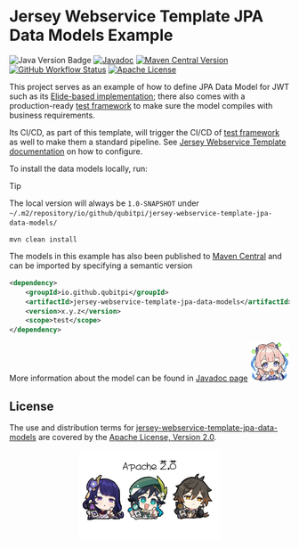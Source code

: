 Jersey Webservice Template JPA Data Models Example
==================================================

![Java Version Badge][Java Version Badge]
[![Javadoc][Javadoc Badge]][Javadoc URL]
[![Maven Central Version][Maven Central Version Badge]][Maven Central Version URL]
[![GitHub Workflow Status][GitHub Workflow Status]][GitHub Workflow Status URL]
[![Apache License][Apache License Badge]][Apache License, Version 2.0]

This project serves as an example of how to define JPA Data Model for JWT such as its
[Elide-based implementation][JPA Elide]; there also comes with a production-ready [test framework] to make sure the
model compiles with business requirements.

Its CI/CD, as part of this template, will trigger the CI/CD of [test framework] as well to make them a standard
pipeline. See [Jersey Webservice Template documentation][JWT CI/CD chain] on how to configure.

To install the data models locally, run:

> [!TIP]
>
> The local version will always be `1.0-SNAPSHOT` under
> `~/.m2/repository/io/github/qubitpi/jersey-webservice-template-jpa-data-models/`

```console
mvn clean install
```

The models in this example has also been published to [Maven Central][Maven Central Version URL] and can be imported
by specifying a semantic version

```xml
<dependency>
    <groupId>io.github.qubitpi</groupId>
    <artifactId>jersey-webservice-template-jpa-data-models</artifactId>
    <version>x.y.z</version>
    <scope>test</scope>
</dependency>
```

More information about the model can be found in [Javadoc page][Javadoc URL] <img src="https://github.com/QubitPi/QubitPi/blob/master/img/please-read-the-doc.png?raw=true" width="70px" />

License
-------

The use and distribution terms for [jersey-webservice-template-jpa-data-models] are covered by the
[Apache License, Version 2.0].

<div align="center">
    <a href="https://opensource.org/licenses">
        <img align="center" width="50%" alt="License Illustration" src="https://github.com/QubitPi/QubitPi/blob/master/img/apache-2.png?raw=true">
    </a>
</div>

[Apache License Badge]: https://img.shields.io/badge/Apache%202.0-F25910.svg?style=for-the-badge&logo=Apache&logoColor=white
[Apache License, Version 2.0]: https://www.apache.org/licenses/LICENSE-2.0

[GitHub Workflow Status]: https://img.shields.io/github/actions/workflow/status/QubitPi/jersey-webservice-template-jpa-data-models/ci-cd.yml?branch=master&logo=github&style=for-the-badge
[GitHub Workflow Status URL]: https://github.com/QubitPi/jersey-webservice-template-jpa-data-models/actions/workflows/ci-cd.yml

[Javadoc Badge]: https://img.shields.io/badge/Javadoc-000000.svg?style=for-the-badge&logo=openjdk&logoColor=white
[Javadoc URL]: https://jpa-model.qubitpi.org/
[Java Version Badge]: https://img.shields.io/badge/Java-17-brightgreen?style=for-the-badge&logo=OpenJDK&logoColor=white
[jersey-webservice-template-jpa-data-models]: https://github.com/QubitPi/jersey-webservice-template-jpa-data-models
[JPA Elide]: https://qubitpi.github.io/jersey-webservice-template/docs/crud/elide/data-model
[JWT CI/CD chain]: https://qubitpi.github.io/jersey-webservice-template/docs/crud/configuration#cicd-chain

[Maven Central Version Badge]: https://img.shields.io/maven-central/v/io.github.qubitpi/jersey-webservice-template-jpa-data-models?style=for-the-badge&logo=apachemaven&labelColor=1B1C30&color=4D9FEA
[Maven Central Version URL]: https://central.sonatype.com/artifact/io.github.qubitpi/jersey-webservice-template-jpa-data-models

[test framework]: https://github.com/QubitPi/jersey-webservice-template-jpa-data-models-acceptance-tests
